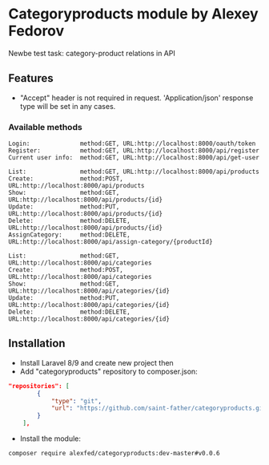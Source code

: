 # Categoryproducts module by Alexey Fedorov
Newbe test task: category-product relations in API 

## Features
- "Accept" header is not required in request. 'Application/json' response type will be set in any cases.

### Available methods

    Login:              method:GET, URL:http://localhost:8000/oauth/token
    Register:           method:GET, URL:http://localhost:8000/api/register
    Current user info:  method:GET, URL:http://localhost:8000/api/get-user

    List:               method:GET, URL:http://localhost:8000/api/products
    Create:             method:POST, URL:http://localhost:8000/api/products
    Show:               method:GET, URL:http://localhost:8000/api/products/{id}
    Update:             method:PUT, URL:http://localhost:8000/api/products/{id}
    Delete:             method:DELETE, URL:http://localhost:8000/api/products/{id}
    AssignCategory:     method:DELETE, URL:http://localhost:8000/api/assign-category/{productId}
    
    List:               method:GET, URL:http://localhost:8000/api/categories
    Create:             method:POST, URL:http://localhost:8000/api/categories
    Show:               method:GET, URL:http://localhost:8000/api/categories/{id}
    Update:             method:PUT, URL:http://localhost:8000/api/categories/{id}
    Delete:             method:DELETE, URL:http://localhost:8000/api/categories/{id}

## Installation
- Install Laravel 8/9 and create new project then
- Add "categoryproducts" repository to composer.json:
```json
"repositories": [
        {
            "type": "git",
            "url": "https://github.com/saint-father/categoryproducts.git"
        }
    ],
```
- Install the module:
```console
composer require alexfed/categoryproducts:dev-master#v0.0.6
```
